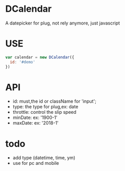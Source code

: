 # DCalendar
A datepicker for plug, not rely anymore, just javascript

# USE
``` javascript
var calendar = new DCalendar({
  id: '#demo'
})
```

# API

- id: must,the id or className for 'input';
- type: the type for plug,ex: date 
- throttle: control the slip speed
- minDate: ex: '1900-1'
- maxDate: ex: '2018-1'

# todo
- add type (datetime, time, ym)
- use for pc and mobile
